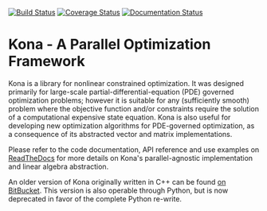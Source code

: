 [![Build Status](https://travis-ci.org/OptimalDesignLab/Kona.svg?branch=master)](https://travis-ci.org/OptimalDesignLab/Kona)
[![Coverage Status](https://coveralls.io/repos/OptimalDesignLab/Kona/badge.svg?branch=master)](https://coveralls.io/r/OptimalDesignLab/Kona?branch=master)
[![Documentation Status](https://readthedocs.org/projects/kona/badge/?version=latest)](http://kona.readthedocs.org/en/latest/)

# Kona - A Parallel Optimization Framework

Kona is a library for nonlinear constrained optimization. It was designed
primarily for large-scale partial-differential-equation (PDE) governed
optimization problems; however it is suitable for any (sufficiently smooth)
problem where the objective function and/or constraints require the solution of
a computational expensive state equation. Kona is also useful for developing
new optimization algorithms for PDE-governed optimization, as a consequence of
its abstracted vector and matrix implementations.

Please refer to the code documentation, API reference and use examples on [ReadTheDocs](http://kona.readthedocs.org) for more details on Kona's
parallel-agnostic implementation and linear algebra abstraction.

An older version of Kona originally written in C++ can be found
[on BitBucket](https://bitbucket.org/odl/kona). This version is also operable
through Python, but is now deprecated in favor of the complete Python re-write.
